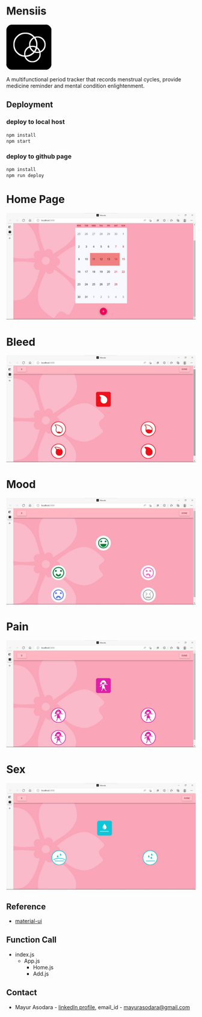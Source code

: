 # Mensiis

<img src="src/ICON/icon/2.png" alt="logo"/>

A multifunctional period tracker that records menstrual cycles, provide medicine reminder and mental condition enlightenment.



## Deployment

### deploy to local host

```shell
npm install
npm start
```

### deploy to github page

```shell
npm install
npm run deploy
```

# Home Page

<img src="SS/home.jpg" alt="home-page"/>

# Bleed 

<img src="SS/bleed.jpg" alt="bleed-page"/>

# Mood

<img src="SS/mood.jpg" alt="mood-page"/>

# Pain

<img src="SS/pain.jpg" alt="pain-page"/>

# Sex

<img src="SS/sex.jpg" alt="sex-page"/>


## Reference

- [material-ui](https://material-ui.com/getting-started)

## Function Call

- index.js
  - App.js
    - Home.js
    - Add.js


## Contact

* Mayur Asodara - [linkedIn profile](https://www.linkedin.com/in/mayur-asodara-366067206), email_id - mayurasodara@gmail.com





